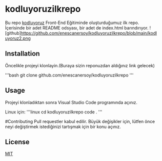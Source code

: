 # kodluyoruzilkrepo
Bu repo [kodluyoruz](https://www.kodluyoruz.org) Front-End Eğitiminde oluşturduğumuz ilk repo. İçerisinde bir adet README odsyası, bir adet de index.html barındırıyor.
![github]https://github.com/enescanersoy/kodluyoruzilkrepo/blob/main/kodluyoruz2.png

## Installation

Öncelikle projeyi klonlayin.(Buraya sizin reponuzdan aldığınız link gelecek)

'''bash
git clone github.com/enescanersoy/kodluyoruzilkrepo
'''

## Usage

Projeyi klonladıktan sonra Visual Studio Code programında açınız.

Linux için:
'''linux
cd kodluyoruzilkrepo
code .
'''

#Contributing
Pull requestler kabul edilir. Büyük değişikler için, lütfen önce neyi değiştirmek istediğinizi tartışmak için bir konu açınız.

## License
[MIT](https://choosealicense.com/licenses/mit/)

